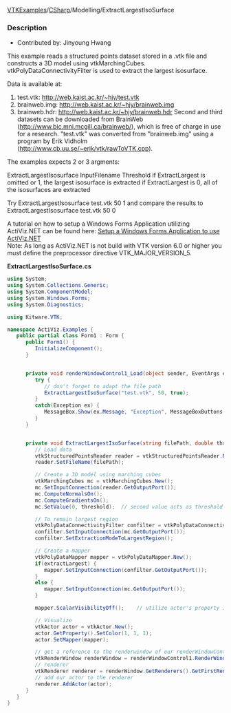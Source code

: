 [VTKExamples](/index/)/[CSharp](/CSharp)/Modelling/ExtractLargestIsoSurface

### Description
* Contributed by: Jinyoung Hwang

This example reads a structured points dataset stored in a .vtk file and constructs a 3D model using vtkMarchingCubes.
vtkPolyDataConnectivityFilter is used to extract the largest isosurface.

Data is available at:
 1. test.vtk: http://web.kaist.ac.kr/~hjy/test.vtk
 2. brainweb.img: http://web.kaist.ac.kr/~hjy/brainweb.img
 3. brainweb.hdr: http://web.kaist.ac.kr/~hjy/brainweb.hdr
Second and third datasets can be downloaded from BrainWeb (http://www.bic.mni.mcgill.ca/brainweb/), which is free of charge in use for a research.
"test.vtk" was converted from "brainweb.img" using a program by Erik Vidholm (http://www.cb.uu.se/~erik/vtk/rawToVTK.cpp).

The examples expects 2 or 3 argments:

 ExtractLargestIsosurface InputFilename Threshold [](ExtractLargest)
  if ExtractLargest is omitted or 1, the largest isosurface is extracted
  if ExtractLargest is 0, all of the isosurfaces are extracted

Try
 ExtractLargestIsosurface test.vtk 50 1
and compare the results to
 ExtractLargestIsosurface test.vtk 50 0

A tutorial on how to setup a Windows Forms Application utilizing ActiViz.NET can be found here: [Setup a Windows Forms Application to use ActiViz.NET](http://www.vtk.org/Wiki/VTK/CSharp/ActiViz.NET)<br />
Note: As long as ActiViz.NET is not build with VTK version 6.0 or higher you must define the preprocessor directive VTK_MAJOR_VERSION_5.

**ExtractLargestIsoSurface.cs**
```csharp
using System;
using System.Collections.Generic;
using System.ComponentModel;
using System.Windows.Forms;
using System.Diagnostics;

using Kitware.VTK;

namespace ActiViz.Examples {
   public partial class Form1 : Form {
      public Form1() {
         InitializeComponent();
      }


      private void renderWindowControl1_Load(object sender, EventArgs e) {
         try {
            // don't forget to adapt the file path
            ExtractLargestIsoSurface("test.vtk", 50, true);
         }
         catch(Exception ex) {
            MessageBox.Show(ex.Message, "Exception", MessageBoxButtons.OK);
         }
      }


      private void ExtractLargestIsoSurface(string filePath, double threshold, bool extractLargest) { 
         // Load data
         vtkStructuredPointsReader reader = vtkStructuredPointsReader.New();
         reader.SetFileName(filePath);

         // Create a 3D model using marching cubes
         vtkMarchingCubes mc = vtkMarchingCubes.New();
         mc.SetInputConnection(reader.GetOutputPort());
         mc.ComputeNormalsOn();
         mc.ComputeGradientsOn();
         mc.SetValue(0, threshold);  // second value acts as threshold

         // To remain largest region
         vtkPolyDataConnectivityFilter confilter = vtkPolyDataConnectivityFilter.New();
         confilter.SetInputConnection(mc.GetOutputPort());
         confilter.SetExtractionModeToLargestRegion();

         // Create a mapper
         vtkPolyDataMapper mapper = vtkPolyDataMapper.New();
         if(extractLargest) {
            mapper.SetInputConnection(confilter.GetOutputPort());
         }
         else {
            mapper.SetInputConnection(mc.GetOutputPort());
         }

         mapper.ScalarVisibilityOff();    // utilize actor's property I set

         // Visualize
         vtkActor actor = vtkActor.New();
         actor.GetProperty().SetColor(1, 1, 1);
         actor.SetMapper(mapper);

         // get a reference to the renderwindow of our renderWindowControl1
         vtkRenderWindow renderWindow = renderWindowControl1.RenderWindow;
         // renderer
         vtkRenderer renderer = renderWindow.GetRenderers().GetFirstRenderer();
         // add our actor to the renderer
         renderer.AddActor(actor);
      }
   }
}
```
